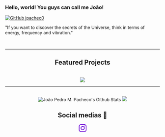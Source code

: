 ### Hello, world! You guys can call me João!

[![GitHub jpachec0](https://img.shields.io/github/followers/jpachec0?label=follow&style=social)](https://github.com/jpachec0)
  
  "If you want to discover the secrets of the Universe, think in terms of energy, frequency and vibration."
  
  </a>&nbsp;&nbsp; 
<hr/>
<h2 align="center"> Featured Projects</h2>
<br/>
<div align="center">  
<a href="https://github.com/jpachec0/thothlabs" target="_blank">
    <img align="center" src="https://github-readme-stats.vercel.app/api/pin/?username=jpachec0&repo=thothlabs&theme=midnight-purple" />
  </div>
<hr/>  
  </a>&nbsp;&nbsp; 

<div align="center">    
  <img height="160em" src="https://github-readme-stats.vercel.app/api?username=jpachec0&&show_icons=true&theme=midnight-purple" alt="João Pedro M. Pacheco's Github Stats" alt="João Pedro M. Pacheco's Github Status" />
    <img height="160em" src="https://github-readme-stats.vercel.app/api/top-langs/?username=jpachec0&layout=compact&langs_count=7&theme=midnight-purple"/>
</div>

 <h2 align="center"> Social medias 🔎</h2>
 
<div align="center">  
<a href="https://www.instagram.com/joao.abxy/" target="_blank">
    <img align="center" height=25 src="https://github.com/jpachec0/jpachec0/blob/main/logotipo-do-instagram.png" />
  </div>
   </a>&nbsp;&nbsp;


